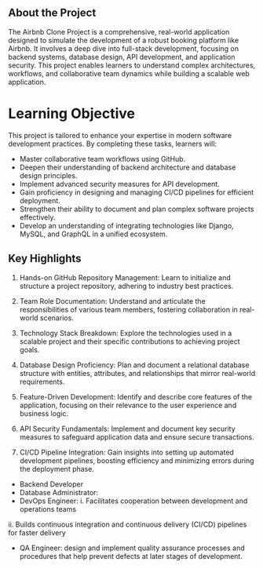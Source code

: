 ## About the Project
The Airbnb Clone Project is a comprehensive, real-world application designed to simulate the development of a robust booking platform like Airbnb. It involves a deep dive into full-stack development, focusing on backend systems, database design, API development, and application security. This project enables learners to understand complex architectures, workflows, and collaborative team dynamics while building a scalable web application.

# Learning Objective
This project is tailored to enhance your expertise in modern software development practices. By completing these tasks, learners will:

- Master collaborative team workflows using GitHub.
- Deepen their understanding of backend architecture and database design principles.
- Implement advanced security measures for API development.
- Gain proficiency in designing and managing CI/CD pipelines for efficient deployment.
- Strengthen their ability to document and plan complex software projects effectively.
- Develop an understanding of integrating technologies like Django, MySQL, and GraphQL in a unified ecosystem.

## Key Highlights
1. Hands-on GitHub Repository Management:
Learn to initialize and structure a project repository, adhering to industry best practices.
2. Team Role Documentation:
  Understand and articulate the responsibilities of various team members, fostering collaboration in real-world scenarios.

3. Technology Stack Breakdown:
Explore the technologies used in a scalable project and their specific contributions to achieving project goals.

4. Database Design Proficiency:
Plan and document a relational database structure with entities, attributes, and relationships that mirror real-world requirements.

5. Feature-Driven Development:
Identify and describe core features of the application, focusing on their relevance to the user experience and business logic.

6. API Security Fundamentals:
Implement and document key security measures to safeguard application data and ensure secure transactions.

7. CI/CD Pipeline Integration:
Gain insights into setting up automated development pipelines, boosting efficiency and minimizing errors during the deployment phase.
- Backend Developer
- Database Administrator:
- DevOps Engineer:
i. Facilitates cooperation between development and operations teams

ii. Builds continuous integration and continuous delivery (CI/CD) pipelines for faster delivery
- QA Engineer: design and implement quality assurance processes and procedures that help prevent defects at later stages of development.
